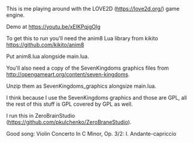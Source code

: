 This is me playing around with the LOVE2D (https://love2d.org/) game engine.

Demo at https://youtu.be/xEIKPqjgOlg

To get this to run you'll need the anim8 Lua library from kikito https://github.com/kikito/anim8

Put anim8.lua alongside main.lua.

You'll also need a copy of the SevenKingdoms graphics files from http://opengameart.org/content/seven-kingdoms.

Unzip them as SevenKingdoms_graphics alongsize main.lua.

I think because I use the SevenKingdoms graphics and those are GPL, all the rest of this stuff is GPL covered by GPL as well.

I run this in ZeroBrainStudio (https://github.com/pkulchenko/ZeroBraneStudio).

Good song: Violin Concerto In C Minor, Op. 3/2: I. Andante-capriccio

